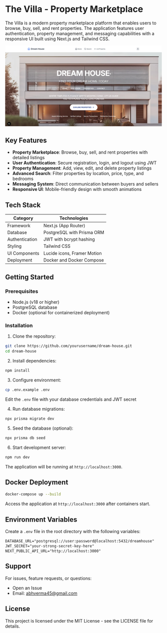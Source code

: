 # The Villa - Property Marketplace

The Villa is a modern property marketplace platform that enables users to browse, buy, sell, and rent properties. The application features user authentication, property management, and messaging capabilities with a responsive UI built using Next.js and Tailwind CSS.

![Screenshot](public/main.png)

## Key Features

- **Property Marketplace**: Browse, buy, sell, and rent properties with detailed listings
- **User Authentication**: Secure registration, login, and logout using JWT
- **Property Management**: Add, view, edit, and delete property listings
- **Advanced Search**: Filter properties by location, price, type, and bedrooms
- **Messaging System**: Direct communication between buyers and sellers
- **Responsive UI**: Mobile-friendly design with smooth animations

## Tech Stack

| Category       | Technologies                |
| -------------- | --------------------------- |
| Framework      | Next.js (App Router)        |
| Database       | PostgreSQL with Prisma ORM  |
| Authentication | JWT with bcrypt hashing     |
| Styling        | Tailwind CSS                |
| UI Components  | Lucide icons, Framer Motion |
| Deployment     | Docker and Docker Compose   |

## Getting Started

### Prerequisites

- Node.js (v18 or higher)
- PostgreSQL database
- Docker (optional for containerized deployment)

### Installation

1. Clone the repository:

```bash
git clone https://github.com/yourusername/dream-house.git
cd dream-house
```

2. Install dependencies:

```bash
npm install
```

3. Configure environment:

```bash
cp .env.example .env
```

Edit the `.env` file with your database credentials and JWT secret

4. Run database migrations:

```bash
npx prisma migrate dev
```

5. Seed the database (optional):

```bash
npx prisma db seed
```

6. Start development server:

```bash
npm run dev
```

The application will be running at `http://localhost:3000`.

## Docker Deployment

```bash
docker-compose up --build
```

Access the application at `http://localhost:3000` after containers start.

## Environment Variables

Create a `.env` file in the root directory with the following variables:

```env
DATABASE_URL="postgresql://user:password@localhost:5432/dreamhouse"
JWT_SECRET="your-strong-secret-key-here"
NEXT_PUBLIC_API_URL="http://localhost:3000"
```

## Support

For issues, feature requests, or questions:

- Open an Issue
- Email: abhverma45@gmail.com

## License

This project is licensed under the MIT License - see the LICENSE file for details.
